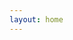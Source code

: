 ```yaml
---
layout: home
---
```

<script setup>
import Demos from '../.vitepress/theme/views/demos.vue'
</script>
<demos/>
